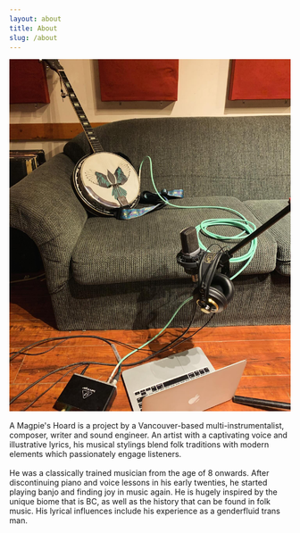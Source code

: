 ```yaml
---
layout: about
title: About
slug: /about
---
```

![Image of banjo on sofa with microphone and headphones set up with computer for recording](/assets/img/recordingbanjo.jpg)

<div>
A Magpie's Hoard is a project by a Vancouver-based multi-instrumentalist, composer, writer and sound engineer. An artist with a captivating voice and illustrative lyrics, his musical stylings blend folk traditions with modern elements which passionately engage listeners.
</div>
<br>
<div>
He was a classically trained musician from the age of 8 onwards. After discontinuing piano and voice lessons in his early twenties, he started playing banjo and finding joy in music again. He is hugely inspired by the unique biome that is BC, as well as the history that can be found in folk music. His lyrical influences include his experience as a genderfluid trans man.
</div>
<br>
<br>

